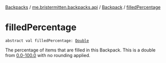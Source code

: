 [Backpacks](../../index.md) / [me.bristermitten.backpacks.api](../index.md) / [Backpack](index.md) / [filledPercentage](./filled-percentage.md)

# filledPercentage

`abstract val filledPercentage: `[`Double`](https://kotlinlang.org/api/latest/jvm/stdlib/kotlin/-double/index.html)

The percentage of items that are filled in this Backpack.
This is a double from [0.0-100.0](#) with no rounding applied.

